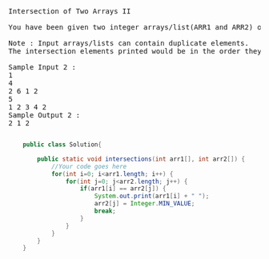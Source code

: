 <pre>
Intersection of Two Arrays II

You have been given two integer arrays/list(ARR1 and ARR2) of size N and M, respectively. You need to print their intersection; An intersection for this problem can be defined when both the arrays/lists contain a particular value or to put it in other words, when there is a common value that exists in both the arrays/lists.

Note : Input arrays/lists can contain duplicate elements.
The intersection elements printed would be in the order they appear in the first array/list(ARR1)

Sample Input 2 :
1
4
2 6 1 2
5
1 2 3 4 2
Sample Output 2 :
2 1 2
</pre>

```Java

    public class Solution{

        public static void intersections(int arr1[], int arr2[]) {
            //Your code goes here
            for(int i=0; i<arr1.length; i++) {
                for(int j=0; j<arr2.length; j++) {
                    if(arr1[i] == arr2[j]) {
                        System.out.print(arr1[i] + " ");
                        arr2[j] = Integer.MIN_VALUE;
                        break;
                    }
                }
            }
        }
    }
```
